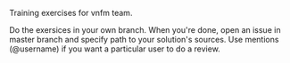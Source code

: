 Training exercises for vnfm team.

Do the exersices in your own branch.
When you're done, open an issue in master branch and specify path to your solution's sources. Use mentions (@username) if you want a particular user to do a review.
